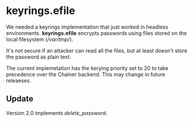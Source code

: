# keyrings.efile

We needed a keyrings implementation that just worked in headless environments. 
**keyrings.efile** encrypts passwords using files stored on the local filesystem (*/var/tmp/*).

It's not secure if an attacker can read all the files, but at least doesn't store the password
as plain text.

The current implemetation has the kerying priority set to 20 to take precedence over the Chainer backend. 
This may change in future releaeses.

## Update
Version 2.0 implements *delete_password*.